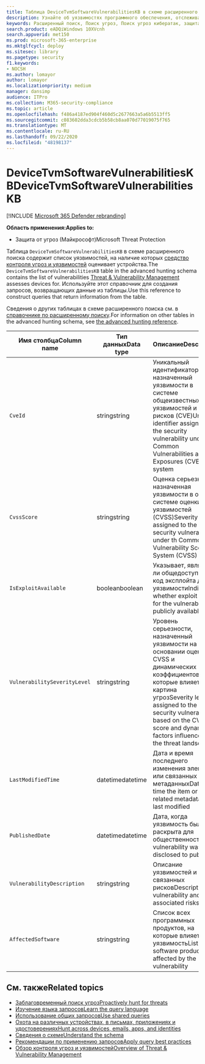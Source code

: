 ```yaml
---
title: Таблица DeviceTvmSoftwareVulnerabilitiesKB в схеме расширенного поиска
description: Узнайте об уязвимостях программного обеспечения, отслеживаемых средством контроля угроз и уязвимостей, в таблице DeviceTvmSoftwareVulnerabilitiesKB схемы расширенного поиска.
keywords: Расширенный поиск, Поиск угроз, Поиск угроз кибератак, защита от угроз Майкрософт, Microsoft 365, MTP, m365, поиск, запрос, метрическое содержание, схема, справочные материалы, Кусто, таблица, столбец, тип данных, описание, угроза & уязвимости, ТВМ, Управление устройствами, программное обеспечение, наличие уязвимостей, CVE ID, КВСС, Девицетвмсофтваревулнерабилитиескб
search.product: eADQiWindows 10XVcnh
search.appverid: met150
ms.prod: microsoft-365-enterprise
ms.mktglfcycl: deploy
ms.sitesec: library
ms.pagetype: security
f1.keywords:
- NOCSH
ms.author: lomayor
author: lomayor
ms.localizationpriority: medium
manager: dansimp
audience: ITPro
ms.collection: M365-security-compliance
ms.topic: article
ms.openlocfilehash: f486a4187ed904f460d5c2677663a5a6b5513ff5
ms.sourcegitcommit: c083602dda3cdcb5b58cb8aa070d77019075f765
ms.translationtype: MT
ms.contentlocale: ru-RU
ms.lasthandoff: 09/22/2020
ms.locfileid: "48198137"
---
```

# <a name="devicetvmsoftwarevulnerabilitieskb"></a><span data-ttu-id="b56de-104">DeviceTvmSoftwareVulnerabilitiesKB</span><span class="sxs-lookup"><span data-stu-id="b56de-104">DeviceTvmSoftwareVulnerabilitiesKB</span></span>

[!INCLUDE [Microsoft 365 Defender rebranding](../includes/microsoft-defender.md)]


<span data-ttu-id="b56de-105">**Область применения:**</span><span class="sxs-lookup"><span data-stu-id="b56de-105">**Applies to:**</span></span>
- <span data-ttu-id="b56de-106">Защита от угроз (Майкрософт)</span><span class="sxs-lookup"><span data-stu-id="b56de-106">Microsoft Threat Protection</span></span>



<span data-ttu-id="b56de-107">Таблица `DeviceTvmSoftwareVulnerabilitiesKB` в схеме расширенного поиска содержит список уязвимостей, на наличие которых [средство контроля угроз и уязвимостей](https://docs.microsoft.com/windows/security/threat-protection/microsoft-defender-atp/next-gen-threat-and-vuln-mgt) оценивает устройства.</span><span class="sxs-lookup"><span data-stu-id="b56de-107">The `DeviceTvmSoftwareVulnerabilitiesKB` table in the advanced hunting schema contains the list of vulnerabilities [Threat & Vulnerability Management](https://docs.microsoft.com/windows/security/threat-protection/microsoft-defender-atp/next-gen-threat-and-vuln-mgt) assesses devices for.</span></span> <span data-ttu-id="b56de-108">Используйте этот справочник для создания запросов, возвращающих данные из таблицы.</span><span class="sxs-lookup"><span data-stu-id="b56de-108">Use this reference to construct queries that return information from the table.</span></span>

<span data-ttu-id="b56de-109">Сведения о других таблицах в схеме расширенного поиска см. в [справочнике по расширенному поиску](advanced-hunting-schema-tables.md).</span><span class="sxs-lookup"><span data-stu-id="b56de-109">For information on other tables in the advanced hunting schema, see [the advanced hunting reference](advanced-hunting-schema-tables.md).</span></span>

| <span data-ttu-id="b56de-110">Имя столбца</span><span class="sxs-lookup"><span data-stu-id="b56de-110">Column name</span></span> | <span data-ttu-id="b56de-111">Тип данных</span><span class="sxs-lookup"><span data-stu-id="b56de-111">Data type</span></span> | <span data-ttu-id="b56de-112">Описание</span><span class="sxs-lookup"><span data-stu-id="b56de-112">Description</span></span> |
|-------------|-----------|-------------|
| `CveId` | <span data-ttu-id="b56de-113">string</span><span class="sxs-lookup"><span data-stu-id="b56de-113">string</span></span> | <span data-ttu-id="b56de-114">Уникальный идентификатор, назначенный уязвимости в системе общеизвестных уязвимостей и рисков (CVE)</span><span class="sxs-lookup"><span data-stu-id="b56de-114">Unique identifier assigned to the security vulnerability under the Common Vulnerabilities and Exposures (CVE) system</span></span> |
| `CvssScore` | <span data-ttu-id="b56de-115">string</span><span class="sxs-lookup"><span data-stu-id="b56de-115">string</span></span> | <span data-ttu-id="b56de-116">Оценка серьезности, назначенная уязвимости в общей системе оценки уязвимостей (CVSS)</span><span class="sxs-lookup"><span data-stu-id="b56de-116">Severity score assigned to the security vulnerability under th Common Vulnerability Scoring System (CVSS)</span></span> |
| `IsExploitAvailable` | <span data-ttu-id="b56de-117">boolean</span><span class="sxs-lookup"><span data-stu-id="b56de-117">boolean</span></span> | <span data-ttu-id="b56de-118">Указывает, является ли общедоступным код эксплойта для уязвимости</span><span class="sxs-lookup"><span data-stu-id="b56de-118">Indicates whether exploit code for the vulnerability is publicly available</span></span> |
| `VulnerabilitySeverityLevel` | <span data-ttu-id="b56de-119">string</span><span class="sxs-lookup"><span data-stu-id="b56de-119">string</span></span> | <span data-ttu-id="b56de-120">Уровень серьезности, назначенный уязвимости на основании оценки CVSS и динамических коэффициентов, на которые влияет картина угроз</span><span class="sxs-lookup"><span data-stu-id="b56de-120">Severity level assigned to the security vulnerability based on the CVSS score and dynamic factors influenced by the threat landscape</span></span> |
| `LastModifiedTime` | <span data-ttu-id="b56de-121">datetime</span><span class="sxs-lookup"><span data-stu-id="b56de-121">datetime</span></span> | <span data-ttu-id="b56de-122">Дата и время последнего изменения элемента или связанных метаданных</span><span class="sxs-lookup"><span data-stu-id="b56de-122">Date and time the item or related metadata was last modified</span></span> |
| `PublishedDate` | <span data-ttu-id="b56de-123">datetime</span><span class="sxs-lookup"><span data-stu-id="b56de-123">datetime</span></span> | <span data-ttu-id="b56de-124">Дата, когда уязвимость была раскрыта для общественности</span><span class="sxs-lookup"><span data-stu-id="b56de-124">Date vulnerability was disclosed to public</span></span> |
| `VulnerabilityDescription` | <span data-ttu-id="b56de-125">string</span><span class="sxs-lookup"><span data-stu-id="b56de-125">string</span></span> | <span data-ttu-id="b56de-126">Описание уязвимостей и связанных рисков</span><span class="sxs-lookup"><span data-stu-id="b56de-126">Description of vulnerability and associated risks</span></span> |
| `AffectedSoftware` | <span data-ttu-id="b56de-127">string</span><span class="sxs-lookup"><span data-stu-id="b56de-127">string</span></span> | <span data-ttu-id="b56de-128">Список всех программных продуктов, на которые влияет уязвимость</span><span class="sxs-lookup"><span data-stu-id="b56de-128">List of all software products affected by the vulnerability</span></span> |

## <a name="related-topics"></a><span data-ttu-id="b56de-129">См. также</span><span class="sxs-lookup"><span data-stu-id="b56de-129">Related topics</span></span>

- [<span data-ttu-id="b56de-130">Заблаговременный поиск угроз</span><span class="sxs-lookup"><span data-stu-id="b56de-130">Proactively hunt for threats</span></span>](advanced-hunting-overview.md)
- [<span data-ttu-id="b56de-131">Изучение языка запросов</span><span class="sxs-lookup"><span data-stu-id="b56de-131">Learn the query language</span></span>](advanced-hunting-query-language.md)
- [<span data-ttu-id="b56de-132">Использование общих запросов</span><span class="sxs-lookup"><span data-stu-id="b56de-132">Use shared queries</span></span>](advanced-hunting-shared-queries.md)
- [<span data-ttu-id="b56de-133">Охота на различных устройствах, в письмах, приложениях и удостоверениях</span><span class="sxs-lookup"><span data-stu-id="b56de-133">Hunt across devices, emails, apps, and identities</span></span>](advanced-hunting-query-emails-devices.md)
- [<span data-ttu-id="b56de-134">Сведения о схеме</span><span class="sxs-lookup"><span data-stu-id="b56de-134">Understand the schema</span></span>](advanced-hunting-schema-tables.md)
- [<span data-ttu-id="b56de-135">Рекомендации по применению запросов</span><span class="sxs-lookup"><span data-stu-id="b56de-135">Apply query best practices</span></span>](advanced-hunting-best-practices.md)
- [<span data-ttu-id="b56de-136">Обзор контроля угроз и уязвимостей</span><span class="sxs-lookup"><span data-stu-id="b56de-136">Overview of Threat & Vulnerability Management</span></span>](https://docs.microsoft.com/windows/security/threat-protection/microsoft-defender-atp/next-gen-threat-and-vuln-mgt)
